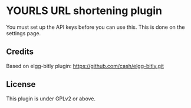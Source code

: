 # YOURLS URL shortening plugin

You must set up the API keys before you can use this. This is done on the settings page.

## Credits

Based on elgg-bitly plugin: https://github.com/cash/elgg-bitly.git

## License

This plugin is under GPLv2 or above.
